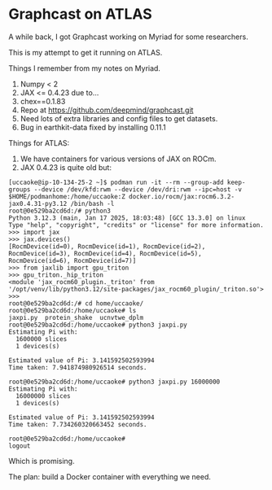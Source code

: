 # Graphcast on ATLAS

A while back, I got Graphcast working on Myriad for some researchers.

This is my attempt to get it running on ATLAS.

Things I remember from my notes on Myriad.

1. Numpy < 2
2. JAX <= 0.4.23 due to...
3. chex==0.1.83
4. Repo at https://github.com/deepmind/graphcast.git
5. Need lots of extra libraries and config files to get datasets.
6. Bug in earthkit-data fixed by installing 0.11.1

Things for ATLAS:

1. We have containers for various versions of JAX on ROCm.
2. JAX 0.4.23 is quite old but:

```
[uccaoke@ip-10-134-25-2 ~]$ podman run -it --rm --group-add keep-groups --device /dev/kfd:rwm --device /dev/dri:rwm --ipc=host -v $HOME/podmanhome:/home/uccaoke:Z docker.io/rocm/jax:rocm6.3.2-jax0.4.31-py3.12 /bin/bash -l
root@0e529ba2cd6d:/# python3
Python 3.12.3 (main, Jan 17 2025, 18:03:48) [GCC 13.3.0] on linux
Type "help", "copyright", "credits" or "license" for more information.
>>> import jax
>>> jax.devices()
[RocmDevice(id=0), RocmDevice(id=1), RocmDevice(id=2), RocmDevice(id=3), RocmDevice(id=4), RocmDevice(id=5), RocmDevice(id=6), RocmDevice(id=7)]
>>> from jaxlib import gpu_triton
>>> gpu_triton._hip_triton
<module 'jax_rocm60_plugin._triton' from '/opt/venv/lib/python3.12/site-packages/jax_rocm60_plugin/_triton.so'>
>>>
root@0e529ba2cd6d:/# cd home/uccaoke/
root@0e529ba2cd6d:/home/uccaoke# ls
jaxpi.py  protein_shake  ucnvtwe_dplm
root@0e529ba2cd6d:/home/uccaoke# python3 jaxpi.py
Estimating Pi with:
  1600000 slices
  1 devices(s)

Estimated value of Pi: 3.141592502593994
Time taken: 7.941874980926514 seconds.

root@0e529ba2cd6d:/home/uccaoke# python3 jaxpi.py 16000000
Estimating Pi with:
  16000000 slices
  1 devices(s)

Estimated value of Pi: 3.141592502593994
Time taken: 7.734260320663452 seconds.

root@0e529ba2cd6d:/home/uccaoke#
logout
```

Which is promising.

The plan: build a Docker container with everything we need.